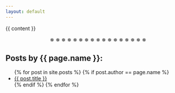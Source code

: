 ```yaml
---
layout: default
---
```


{{ content }}

<div style="text-align: center;">✵ ✵ ✵ ✵ ✵ ✵ ✵ ✵ ✵ ✵ ✵ ✵ ✵ ✵ ✵ ✵ ✵</div>

<h2>Posts by {{ page.name }}:</h2>
<ul>
{% for post in site.posts %}
{% if post.author == page.name %}
<li><a href="{{ site.baseurl }}{{ post.url }}">{{ post.title }}</a></li>
{% endif %}
{% endfor %}
</ul>
